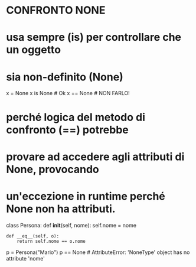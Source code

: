 
# CONFRONTO NONE

# usa sempre (is) per controllare che un oggetto 
# sia non-definito (None)

x = None 
x is None # Ok 
x == None # NON FARLO!

# perché logica del metodo di confronto (==) potrebbe 
# provare ad accedere agli attributi di None, provocando
# un'eccezione in runtime perché None non ha attributi.

class Persona:
    def __init__(self, nome):
        self.nome = nome 
    
    def __eq__(self, o):
        return self.nome == o.nome

p = Persona("Mario")
p == None # AttributeError: 'NoneType' object has no attribute 'nome'